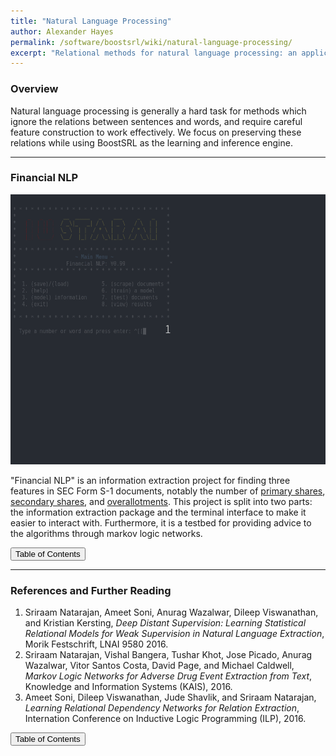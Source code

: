 ```yaml
---
title: "Natural Language Processing"
author: Alexander Hayes
permalink: /software/boostsrl/wiki/natural-language-processing/
excerpt: "Relational methods for natural language processing: an application of BoostSRL."
---
```


### Overview

Natural language processing is generally a hard task for methods which ignore the relations between sentences and words, and require careful feature construction to work effectively. We focus on preserving these relations while using BoostSRL as the learning and inference engine.

---

### Financial NLP

<img src="https://raw.githubusercontent.com/boost-starai/BoostSRL-Misc/master/Gifs/Financial-NLP-0-99.gif" alt="Gif showing how financial nlp works." width="576" height="432" display="block" margin="auto">

"Financial NLP" is an information extraction project for finding three features in SEC Form S-1 documents, notably the number of [primary shares](http://www.investopedia.com/terms/p/primaryoffering.asp), [secondary shares](http://www.investopedia.com/terms/s/secondaryoffering.asp), and [overallotments](http://www.investopedia.com/terms/o/overallotment.asp). This project is split into two parts: the information extraction package and the terminal interface to make it easier to interact with. Furthermore, it is a testbed for providing advice to the algorithms through markov logic networks.

<button class="btn btn--primary btn--large" onclick="topOfPage()">Table of Contents</button>

---

### References and Further Reading

1. Sriraam Natarajan, Ameet Soni, Anurag Wazalwar, Dileep Viswanathan, and Kristian Kersting, *Deep Distant Supervision: Learning Statistical Relational Models for Weak Supervision in Natural Language Extraction*, Morik Festschrift, LNAI 9580 2016.
2. Sriraam Natarajan, Vishal Bangera, Tushar Khot, Jose Picado, Anurag Wazalwar, Vitor Santos Costa, David Page, and Michael Caldwell, *Markov Logic Networks for Adverse Drug Event Extraction from Text*, Knowledge and Information Systems (KAIS), 2016.
3. Ameet Soni, Dileep Viswanathan, Jude Shavlik, and Sriraam Natarajan, *Learning Relational Dependency Networks for Relation Extraction*, Internation Conference on Inductive Logic Programming (ILP), 2016.

<button class="btn btn--primary btn--large" onclick="topOfPage()">Table of Contents</button>

<script>
function topOfPage() {
    $('html, body').animate({ scroll: 0 }, 'fast');
}
</script>
